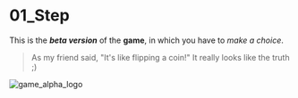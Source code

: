 # 01_Step
This is the ***beta version*** of the **game**, in which you have to *make a choice*.
> As my friend said, "It's like flipping a coin!" It really looks like the truth ;)

![game_alpha_logo](https://raw.githubusercontent.com/KotLut/01_Step/refs/heads/main/01_Step_alpha-logo.png)
